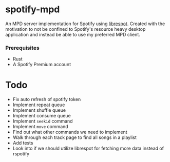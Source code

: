 # spotify-mpd

An MPD server implementation for Spotify using [librespot](https://github.com/librespot-org/librespot).
Created with the motivation to not be confined to Spotify's resource heavy desktop application and instead be able to use my preferred MPD client.

### Prerequisites

* Rust
* A Spotify Premium account

# Todo

* Fix auto refresh of spotify token
* Implement repeat queue
* Implement shuffle queue
* Implement consume queue
* Implement `seekid` command
* Implement `move` command
* Find out what other commands we need to implement
* Walk through each track page to find all songs in a playlist
* Add tests
* Look into if we should utilize librespot for fetching more data instead of rspotify